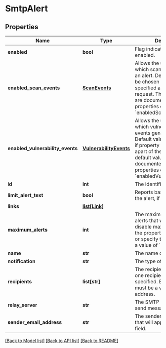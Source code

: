 # SmtpAlert

## Properties
Name | Type | Description | Notes
------------ | ------------- | ------------- | -------------
**enabled** | **bool** | Flag indicating the alert is enabled. | 
**enabled_scan_events** | [**ScanEvents**](ScanEvents.md) | Allows the user to specify which scan events generate an alert. Default values will be chosen if property is not specified as apart of the request. The default values are documented in the properties of &#x60;enabledScanEvents&#x60;. | [optional] 
**enabled_vulnerability_events** | [**VulnerabilityEvents**](VulnerabilityEvents.md) | Allows the user to specify which vulnerability result events generate an alert. Default values will be chosen if property is not specified as apart of the request. The default values are documented in the properties of &#x60;enabledVulnerabilityEvents&#x60;. | [optional] 
**id** | **int** | The identifier of the alert. | [optional] 
**limit_alert_text** | **bool** | Reports basic information in the alert, if enabled. | [optional] 
**links** | [**list[Link]**](Link.md) |  | [optional] 
**maximum_alerts** | **int** | The maximum number of alerts that will be issued. To disable maximum alerts, omit the property in the request or specify the property with a value of &#x60;null&#x60;. | [optional] 
**name** | **str** | The name of the alert. | 
**notification** | **str** | The type of alert. | 
**recipients** | **list[str]** | The recipient list. At least one recipient must be specified. Each recipient must be a valid e-mail address. | 
**relay_server** | **str** | The SMTP server/relay to send messages through. | 
**sender_email_address** | **str** | The sender e-mail address that will appear in the from field. | [optional] 

[[Back to Model list]](../README.md#documentation-for-models) [[Back to API list]](../README.md#documentation-for-api-endpoints) [[Back to README]](../README.md)


